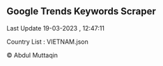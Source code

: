

## Google Trends Keywords Scraper 
 
Last Update 19-03-2023 , 12:47:11

Country List :
VIETNAM.json



© Abdul Muttaqin 
